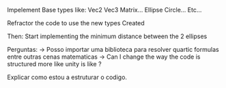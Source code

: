 Impelement Base types like:
Vec2
Vec3
Matrix...
Ellipse
Circle...
Etc...

Refractor the code to use the new types Created

Then:
Start implementing the minimum distance between the 2 ellipses

Perguntas:
-> Posso importar uma biblioteca para resolver quartic formulas entre outras cenas matematicas
-> Can I change the way the code is structured more like unity is like ?

Explicar como estou a estruturar o codigo.
